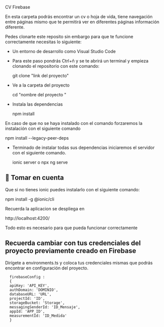  CV Firebase

En esta carpeta podrás encontrar un cv o hoja de vida, tiene navegación entre páginas mismo que te permitirá ver en diferentes páginas información diferente.

Pedes clonarte este reposito sin embargo para que te funcione correctamente necesitas lo siguiente:

- Un entorno de desarrollo como Visual Studio Code 
- Para este paso pondrás Ctrl+ñ y se te abrirá un terminal y empieza clonando el repositorio con este comando:

  git clone "link del proyecto"

- Ve a la carpeta del proyecto

  cd "nombre del proyecto "

- Instala las dependencias

  npm install

 En caso de que no se haya instalado con el comando forzaremos la instalación con el siguiente comando 

  npm install --legacy-peer-deps

- Terminado de instalar todas sus dependencias iniciaremos el servidor con el siguiente comando.

   ionic server o npx ng serve


## 🛑 Tomar en cuenta 

Que si no tienes ionic puedes instalarlo con el siguiente comando:


  npm install -g @ionic/cli


Recuerda la aplicacion se despliega en


  http://localhost:4200/


Todo esto es necesario para que pueda funcionar correctamente

## Recuerda cambiar con tus credenciales del proyecto previamente creado en Firebase 

Dirígete a environments.ts y coloca tus credenciales mismas que podrás encontrar en configuración del proyecto.

```
  firebaseConfig :
  {
  apiKey: 'API_KEY',
  authDomain: 'DOMINIO',
  databaseURL: 'URL',
  projectId: 'ID',
  storageBucket: 'Storage',
  messagingSenderId: 'ID_Mensaje',
  appId: 'APP_ID',
  measurementId: 'ID_Medida'
  }
```



